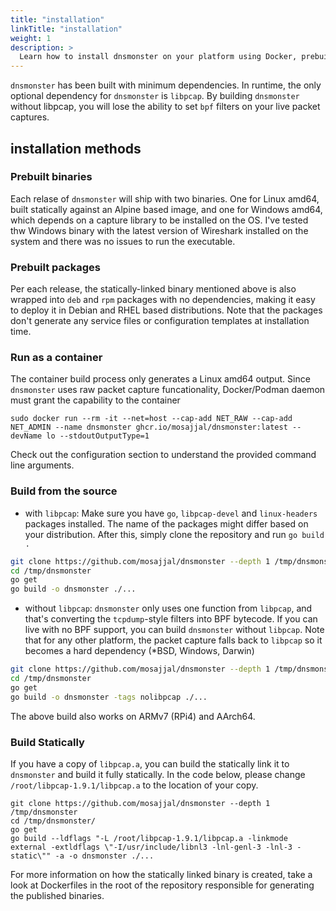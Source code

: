 ```yaml
---
title: "installation"
linkTitle: "installation"
weight: 1
description: >
  Learn how to install dnsmonster on your platform using Docker, prebuilt binaries, or compiling it from the source on any platform Go supports
---
```


`dnsmonster` has been built with minimum dependencies. In runtime, the only optional dependency for `dnsmonster` is `libpcap`. By building `dnsmonster` without libpcap, you will lose the ability to set `bpf` filters on your live packet captures. 

## installation methods

### Prebuilt binaries

Each relase of `dnsmonster` will ship with two binaries. One for Linux amd64, built statically against an Alpine based image, and one for Windows amd64, which depends on a capture library to be installed on the OS. I've tested thw Windows binary with the latest version of Wireshark installed on the system and there was no issues to run the executable. 

### Prebuilt packages

Per each release, the statically-linked binary mentioned above is also wrapped into `deb` and `rpm` packages with no dependencies, making it easy to deploy it in Debian and RHEL based distributions. Note that the packages don't generate any service files or configuration templates at installation time. 

### Run as a container

The container build process only generates a Linux amd64 output. Since `dnsmonster` uses raw packet capture funcationality, Docker/Podman daemon must grant the capability to the container

```
sudo docker run --rm -it --net=host --cap-add NET_RAW --cap-add NET_ADMIN --name dnsmonster ghcr.io/mosajjal/dnsmonster:latest --devName lo --stdoutOutputType=1
```

Check out the configuration section to understand the provided command line arguments.

### Build from the source

- with `libpcap`:
  Make sure you have `go`, `libpcap-devel` and `linux-headers` packages installed. The name of the packages might differ based on your distribution. After this, simply clone the repository and run `go build .`

```sh
git clone https://github.com/mosajjal/dnsmonster --depth 1 /tmp/dnsmonster 
cd /tmp/dnsmonster
go get
go build -o dnsmonster ./...
```

- without `libpcap`:
`dnsmonster` only uses one function from `libpcap`, and that's converting the `tcpdump`-style filters into BPF bytecode. If you can live with no BPF support, you can build `dnsmonster` without `libpcap`. Note that for any other platform, the packet capture falls back to `libpcap` so it becomes a hard dependency (*BSD, Windows, Darwin)

```sh
git clone https://github.com/mosajjal/dnsmonster --depth 1 /tmp/dnsmonster 
cd /tmp/dnsmonster
go get
go build -o dnsmonster -tags nolibpcap ./...
```

The above build also works on ARMv7 (RPi4) and AArch64.

### Build Statically

If you have a copy of `libpcap.a`, you can build the statically link it to `dnsmonster` and build it fully statically. In the code below, please change `/root/libpcap-1.9.1/libpcap.a` to the location of your copy.

```
git clone https://github.com/mosajjal/dnsmonster --depth 1 /tmp/dnsmonster
cd /tmp/dnsmonster/
go get
go build --ldflags "-L /root/libpcap-1.9.1/libpcap.a -linkmode external -extldflags \"-I/usr/include/libnl3 -lnl-genl-3 -lnl-3 -static\"" -a -o dnsmonster ./...
```

For more information on how the statically linked binary is created, take a look at Dockerfiles in the root of the repository responsible for generating the published binaries.

